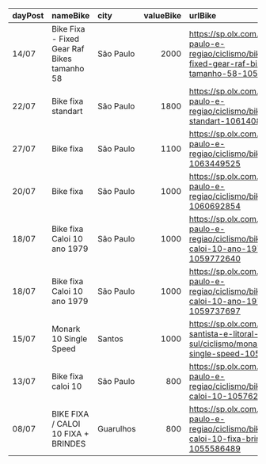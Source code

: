 | dayPost   | nameBike                                    | city      |   valueBike | urlBike                                                                                                |
|:----------|:--------------------------------------------|:----------|------------:|:-------------------------------------------------------------------------------------------------------|
| 14/07     | Bike Fixa - Fixed Gear Raf Bikes tamanho 58 | São Paulo |        2000 | https://sp.olx.com.br/sao-paulo-e-regiao/ciclismo/bike-fixa-fixed-gear-raf-bikes-tamanho-58-1058336934 |
| 22/07     | Bike fixa standart                          | São Paulo |        1800 | https://sp.olx.com.br/sao-paulo-e-regiao/ciclismo/bike-fixa-standart-1061408842                        |
| 27/07     | Bike fixa                                   | São Paulo |        1100 | https://sp.olx.com.br/sao-paulo-e-regiao/ciclismo/bike-fixa-1063449525                                 |
| 20/07     | Bike fixa                                   | São Paulo |        1000 | https://sp.olx.com.br/sao-paulo-e-regiao/ciclismo/bike-fixa-1060692854                                 |
| 18/07     | Bike fixa Caloi 10 ano 1979                 | São Paulo |        1000 | https://sp.olx.com.br/sao-paulo-e-regiao/ciclismo/bike-fixa-caloi-10-ano-1979-1059772640               |
| 18/07     | Bike fixa Caloi 10 ano 1979                 | São Paulo |        1000 | https://sp.olx.com.br/sao-paulo-e-regiao/ciclismo/bike-fixa-caloi-10-ano-1979-1059737697               |
| 15/07     | Monark 10 Single Speed                      | Santos    |        1000 | https://sp.olx.com.br/baixada-santista-e-litoral-sul/ciclismo/monark-10-single-speed-1058845459        |
| 13/07     | Bike fixa caloi 10                          | São Paulo |         800 | https://sp.olx.com.br/sao-paulo-e-regiao/ciclismo/bike-fixa-caloi-10-1057622595                        |
| 08/07     | BIKE FIXA / CALOI 10 FIXA + BRINDES         | Guarulhos |         800 | https://sp.olx.com.br/sao-paulo-e-regiao/ciclismo/bike-fixa-caloi-10-fixa-brindes-1055586489           |